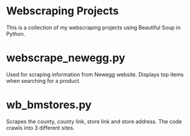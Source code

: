 # Webscraping Projects
This is a collection of my webscraping projects using Beautiful Soup in Python.

# webscrape_newegg.py
Used for scraping information from Newegg website. Displays top items when searching for a product.

# wb_bmstores.py
Scrapes the county, county link, store link and store address. The code crawls into 3 different sites.

